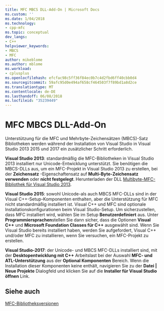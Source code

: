 ```yaml
---
title: MFC MBCS DLL-Add-On | Microsoft Docs
ms.custom: ''
ms.date: 1/04/2018
ms.technology:
- cpp-mfc
ms.topic: conceptual
dev_langs:
- C++
helpviewer_keywords:
- MBCS
- MFC
author: mikeblome
ms.author: mblome
ms.workload:
- cplusplus
ms.openlocfilehash: efcfac98c5ff36f84ec0b7c4d2fbd6ff40cbb0d4
ms.sourcegitcommit: 59afc95d0e494af658cf464503f7f89bd1a8d2ce
ms.translationtype: MT
ms.contentlocale: de-DE
ms.lasthandoff: 06/08/2018
ms.locfileid: "35239449"
---
```

# <a name="mfc-mbcs-dll-add-on"></a>MFC MBCS DLL-Add-On

Unterstützung für die MFC und Mehrbyte-Zeichensätzen (MBCS)-Satz Bibliotheken werden während der Installation von Visual Studio in Visual Studio 2013 2015 und 2017 ein zusätzlicher Schritt erforderlich.

**Visual Studio 2013**: standardmäßig die MFC-Bibliotheken in Visual Studio 2013 installiert nur Unicode-Entwicklung unterstützt. Sie benötigen die MBCS-DLLs aus, um ein MFC-Projekt in Visual Studio 2013 zu erstellen, bei der **Zeichensatz** -Eigenschaftensatz auf **Multi-Byte-Zeichensatz verwenden** oder **nicht festgelegt**. Herunterladen der DLL [Multibyte-MFC-Bibliothek für Visual Studio 2013](https://www.microsoft.com/en-us/download/details.aspx?id=40770).

**Visual Studio 2015**: sowohl Unicode-als auch MBCS MFC-DLLs sind in der Visual C++-Setup-Komponenten enthalten, aber die Unterstützung für MFC nicht standardmäßig installiert ist. Visual C++ und MFC sind optionale Installationskonfigurationen beim Visual Studio-Setup. Um sicherzustellen, dass MFC installiert wird, wählen Sie im Setup **Benutzerdefiniert** aus. Unter **Programmiersprachen**stellen Sie dann sicher, dass die Optionen **Visual C++** und **Microsoft Foundation Classes für C++** ausgewählt sind. Wenn Sie Visual Studio bereits installiert haben, werden Sie aufgefordert, Visual C++ und/oder MFC zu installieren, wenn Sie versuchen, ein MFC-Projekt zu erstellen.

**Visual Studio-2017**: der Unicode- und MBCS MFC-DLLs installiert sind, mit der **Desktopentwicklung mit C++** Arbeitslast bei der Auswahl **MFC- und ATL-Unterstützung** aus der **Optional Komponenten** Bereich. Wenn die Installation dieser Komponenten keine enthält, navigieren Sie zu der **Datei | Neue Projekte** Dialogfeld und klicken Sie auf die **Installer für Visual Studio öffnen** Link.

## <a name="see-also"></a>Siehe auch

[MFC-Bibliotheksversionen](../mfc/mfc-library-versions.md)

